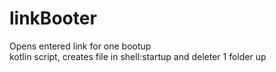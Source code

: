 # linkBooter
Opens entered link for one bootup                                                                                                          
kotlin script, creates file in shell:startup and deleter 1 folder up
